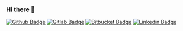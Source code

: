 ### Hi there 👋

<!--
**aissarmurad/aissarmurad** is a ✨ _special_ ✨ repository because its `README.md` (this file) appears on your GitHub profile. -->


[![Github Badge](https://img.shields.io/badge/-Github-000?style=flat-square&logo=Github&logoColor=white&link=https://github.com/aissarmurad)](https://github.com/aissarmurad)
[![Gitlab Badge](https://img.shields.io/badge/-Gitlab-000?style=flat-square&logo=Gitlab&logoColor=white&link=https://gitlab.com/aissarmurad)](https://gitlab.com/aissarmurad)
[![Bitbucket Badge](https://img.shields.io/badge/-Bitbucket-000?style=flat-square&logo=Bitbucket&logoColor=white&color=blue&link=https://bitbucket.com/aissarmurad)](https://bitbucket.com/aissarmurad)
[![Linkedin Badge](https://img.shields.io/badge/-LinkedIn-blue?style=flat-square&logo=Linkedin&logoColor=white&link=https://www.linkedin.com/in/aissarmurad/)](https://www.linkedin.com/in/aissarmurad/)
